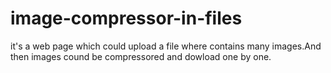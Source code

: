# image-compressor-in-files
it's a web page which could upload a file where contains many images.And then images cound be compressored and dowload one by one.
